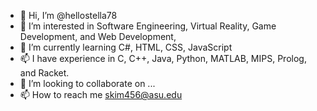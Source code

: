 - 👋 Hi, I’m @hellostella78
- 👀 I’m interested in Software Engineering, Virtual Reality, Game Development, and Web Development,
- 🌱 I’m currently learning C#, HTML, CSS, JavaScript
- 📫 I have experience in C, C++, Java, Python, MATLAB, MIPS, Prolog, and Racket.
- 💞️ I’m looking to collaborate on ...
- 📫 How to reach me skim456@asu.edu

<!---
hellostella78/hellostella78 is a ✨ special ✨ repository because its `README.md` (this file) appears on your GitHub profile.
You can click the Preview link to take a look at your changes.
--->
